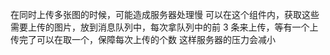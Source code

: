 在同时上传多张图的时候，可能造成服务器处理慢
可以在这个组件内，获取这些需要上传的图片，放到消息队列中，每次拿队列中的前 3 条来上传，等有一个上传完了可以在取一个，保障每次上传的个数 这样服务器的压力会减小
